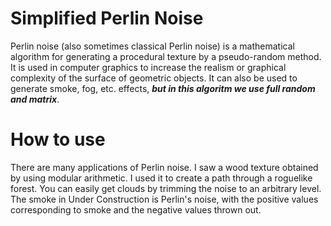 # Simplified Perlin Noise

Perlin noise (also sometimes classical Perlin noise) is a mathematical algorithm for generating a procedural texture by a pseudo-random method. It is used in computer graphics to increase the realism or graphical complexity of the surface of geometric objects. It can also be used to generate smoke, fog, etc. effects, *__but in this algoritm we use full random and matrix__*.


# How to use

There are many applications of Perlin noise. I saw a wood texture obtained by using modular arithmetic. I used it to create a path through a roguelike forest. You can easily get clouds by trimming the noise to an arbitrary level. The smoke in Under Construction is Perlin's noise, with the positive values corresponding to smoke and the negative values thrown out.

